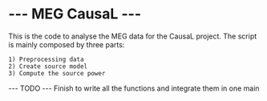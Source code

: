 # --- MEG CausaL ---

This is the code to analyse the MEG data for the CausaL project. 
The script is mainly composed by three parts: 
	
	1) Preprocessing data
	2) Create source model
	3) Compute the source power

--- TODO ---
Finish to write all the functions and integrate them in one main

